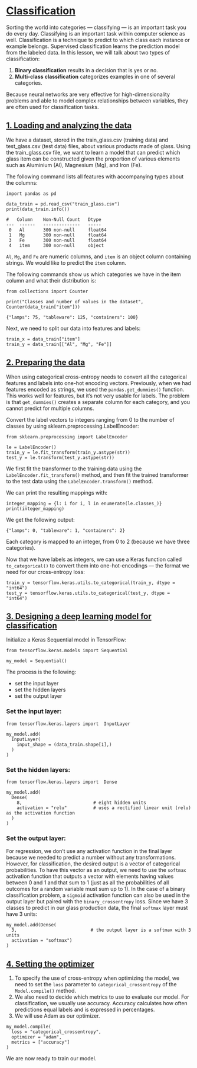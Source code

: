 # [Classification](https://www.codecademy.com/paths/build-deep-learning-models-with-tensorflow/tracks/dlsp-classification-track/modules/dlsp-classification/lessons/classification-neural-networks/exercises/introduction-classification-neural)
Sorting the world into categories — classifying — is an important task you do every day.
Classifying is an important task within computer science as well.
Classification is a technique to predict to which class each instance or example belongs. 
Supervised classification learns the prediction model from the labeled data. 
In this lesson, we will talk about two types of classification:
1. **Binary classification** results in a decision that is yes or no.
2. **Multi-class classification** categorizes examples in one of several categories. 

Because neural networks are very effective for high-dimensionality problems and able to model complex relationships between variables, they are often used for classification tasks.

## [1. Loading and analyzing the data](https://www.codecademy.com/paths/build-deep-learning-models-with-tensorflow/tracks/dlsp-classification-track/modules/dlsp-classification/lessons/classification-neural-networks/exercises/loading-data-classification)
We have a dataset, stored in the train_glass.csv (training data) and test_glass.csv (test data) files, about various products made of glass. 
Using the train_glass.csv file, we want to learn a model that can predict which glass item can be constructed given the proportion of various elements such as Aluminium (Al), Magnesium (Mg), and Iron (Fe).

The following command lists all features with accompanying types about the columns:
```
import pandas as pd

data_train = pd.read_csv("train_glass.csv")
print(data_train.info())
```
```
#   Column    Non-Null Count   Dtype  
---  ------   --------------   -----  
 0   Al       300 non-null     float64
 1   Mg       300 non-null     float64 
 3   Fe       300 non-null     float64
 4   item     300 non-null     object
```
`Al`, `Mg`, and `Fe` are numeric columns, and `item` is an object column containing strings. We would like to predict the `item` column.

The following commands show us which categories we have in the item column and what their distribution is:
```
from collections import Counter

print("Classes and number of values in the dataset", Counter(data_train["item"]))
```
```
{"lamps": 75, "tableware": 125, "containers": 100}
```
Next, we need to split our data into features and labels:
```
train_x = data_train["item"]
train_y = data_train[["Al", "Mg", "Fe"]]
```

## [2. Preparing the data](https://www.codecademy.com/paths/build-deep-learning-models-with-tensorflow/tracks/dlsp-classification-track/modules/dlsp-classification/lessons/classification-neural-networks/exercises/preparing-data-classification)
When using categorical cross-entropy needs to convert all the categorical features and labels into one-hot encoding vectors.
Previously, when we had features encoded as strings, we used the `pandas.get_dummies()` function.
This works well for features, but it’s not very usable for labels.
The problem is that `get_dummies()` creates a separate column for each category, and you cannot predict for multiple columns.

Convert the label vectors to integers ranging from 0 to the number of classes by using sklearn.preprocessing.LabelEncoder:
```
from sklearn.preprocessing import LabelEncoder

le = LabelEncoder()
train_y = le.fit_transform(train_y.astype(str))
test_y = le.transform(test_y.astype(str))
```
We first fit the transformer to the training data using the `LabelEncoder.fit_transform()` method, and then fit the trained transformer to the test data using the `LabelEncoder.transform()` method.

We can print the resulting mappings with:
```
integer_mapping = {l: i for i, l in enumerate(le.classes_)}
print(integer_mapping)
```
We get the following output:
```
{"lamps": 0, "tableware": 1, "containers": 2}
```
Each category is mapped to an integer, from 0 to 2 (because we have three categories).

Now that we have labels as integers, we can use a Keras function called `to_categorical()` to convert them into one-hot-encodings — the format we need for our cross-entropy loss:
```
train_y = tensorflow.keras.utils.to_categorical(train_y, dtype = "int64")
test_y = tensorflow.keras.utils.to_categorical(test_y, dtype = "int64")
```

## [3. Designing a deep learning model for classification](https://www.codecademy.com/paths/build-deep-learning-models-with-tensorflow/tracks/dlsp-classification-track/modules/dlsp-classification/lessons/classification-neural-networks/exercises/deep-model-classification)
Initialize a Keras Sequential model in TensorFlow:
```
from tensorflow.keras.models import Sequential

my_model = Sequential()
```

The process is the following:
* set the input layer
* set the hidden layers
* set the output layer

### Set the input layer:
```
from tensorflow.keras.layers import  InputLayer

my_model.add(
  InputLayer(
    input_shape = (data_train.shape[1],)
  )
)
```
### Set the hidden layers:
```
from tensorflow.keras.layers import  Dense

my_model.add(
  Dense(
    8,                           # eight hidden units
    activation = "relu"          # uses a rectified linear unit (relu) as the activation function
  )
)
```
### Set the output layer:
For regression, we don’t use any activation function in the final layer because we needed to predict a number without any transformations. 
However, for classification, the desired output is a vector of categorical probabilities.
To have this vector as an output, we need to use the `softmax` activation function that outputs a vector with elements having values between 0 and 1 and that sum to 1 
(just as all the probabilities of all outcomes for a random variable must sum up to 1).
In the case of a binary classification problem, a `sigmoid` activation function can also be used in the output layer but paired with the `binary_crossentropy` loss.
Since we have 3 classes to predict in our glass production data, the final `softmax` layer must have 3 units:
```
my_model.add(Dense(
  3,                            # the output layer is a softmax with 3 units
  activation = "softmax")
)
```

## [4. Setting the optimizer](https://www.codecademy.com/paths/build-deep-learning-models-with-tensorflow/tracks/dlsp-classification-track/modules/dlsp-classification/lessons/classification-neural-networks/exercises/setting-optimizer-multiclass)
1. To specify the use of cross-entropy when optimizing the model, we need to set the `loss` parameter to `categorical_crossentropy` of the `Model.compile()` method.
2. We also need to decide which metrics to use to evaluate our model. 
For classification, we usually use accuracy. 
Accuracy calculates how often predictions equal labels and is expressed in percentages.
3.  We will use Adam as our optimizer.
```
my_model.compile(
  loss = "categorical_crossentropy", 
  optimizer = "adam", 
  metrics = ["accuracy"]
)
```
We are now ready to train our model.
